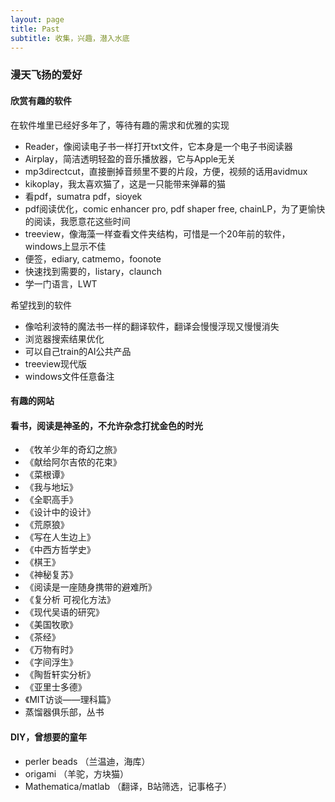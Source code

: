 ```yaml
---
layout: page
title: Past
subtitle: 收集，兴趣，潜入水底
---
```


### 漫天飞扬的爱好

#### 欣赏有趣的软件

在软件堆里已经好多年了，等待有趣的需求和优雅的实现

* Reader，像阅读电子书一样打开txt文件，它本身是一个电子书阅读器
* Airplay，简洁透明轻盈的音乐播放器，它与Apple无关
* mp3directcut，直接删掉音频里不要的片段，方便，视频的话用avidmux
* kikoplay，我太喜欢猫了，这是一只能带来弹幕的猫
* 看pdf，sumatra pdf，sioyek
* pdf阅读优化，comic enhancer pro, pdf shaper free, chainLP，为了更愉快的阅读，我愿意花这些时间
* treeview，像海藻一样查看文件夹结构，可惜是一个20年前的软件，windows上显示不佳
* 便签，ediary, catmemo，foonote
* 快速找到需要的，listary，claunch
* 学一门语言，LWT

希望找到的软件

* 像哈利波特的魔法书一样的翻译软件，翻译会慢慢浮现又慢慢消失
* 浏览器搜索结果优化
* 可以自己train的AI公共产品
* treeview现代版
* windows文件任意备注
  

#### 有趣的网站


#### 看书，阅读是神圣的，不允许杂念打扰金色的时光

* 《牧羊少年的奇幻之旅》
* 《献给阿尔吉侬的花束》
* 《菜根谭》
* 《我与地坛》
* 《全职高手》
* 《设计中的设计》
* 《荒原狼》
* 《写在人生边上》
* 《中西方哲学史》
* 《棋王》
* 《神秘复苏》
* 《阅读是一座随身携带的避难所》
* 《复分析 可视化方法》
* 《现代吴语的研究》
* 《美国牧歌》
* 《茶经》
* 《万物有时》
* 《字间浮生》
* 《陶哲轩实分析》
* 《亚里士多德》
* 《MIT访谈——理科篇》
* 蒸馏器俱乐部，丛书


#### DIY，曾想要的童年
* perler beads （兰温迪，海库）
* origami （羊驼，方块猫）
* Mathematica/matlab （翻译，B站筛选，记事格子）

